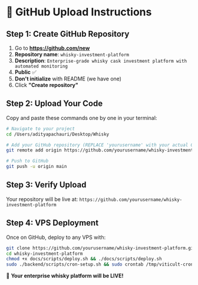 # 🚀 GitHub Upload Instructions

## Step 1: Create GitHub Repository

1. Go to **https://github.com/new**
2. **Repository name**: `whisky-investment-platform`
3. **Description**: `Enterprise-grade whisky cask investment platform with automated monitoring`
4. **Public** ✅ 
5. **Don't initialize** with README (we have one)
6. Click **"Create repository"**

## Step 2: Upload Your Code

Copy and paste these commands one by one in your terminal:

```bash
# Navigate to your project
cd /Users/adityapachauri/Desktop/Whisky

# Add your GitHub repository (REPLACE 'yourusername' with your actual GitHub username)
git remote add origin https://github.com/yourusername/whisky-investment-platform.git

# Push to GitHub
git push -u origin main
```

## Step 3: Verify Upload

Your repository will be live at:
`https://github.com/yourusername/whisky-investment-platform`

## Step 4: VPS Deployment

Once on GitHub, deploy to any VPS with:

```bash
git clone https://github.com/yourusername/whisky-investment-platform.git
cd whisky-investment-platform
chmod +x docs/scripts/deploy.sh && ./docs/scripts/deploy.sh
sudo ./backend/scripts/cron-setup.sh && sudo crontab /tmp/viticult-crontab
```

🎉 **Your enterprise whisky platform will be LIVE!**